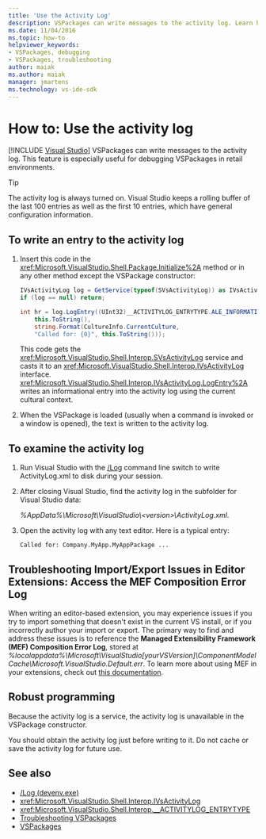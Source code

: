 ```yaml
---
title: 'Use the Activity Log'
description: VSPackages can write messages to the activity log. Learn how to use the activity log for debugging VSPackages in retail environments.
ms.date: 11/04/2016
ms.topic: how-to
helpviewer_keywords:
- VSPackages, debugging
- VSPackages, troubleshooting
author: maiak
ms.author: maiak
manager: jmartens
ms.technology: vs-ide-sdk
---
```

# How to: Use the activity log

 [!INCLUDE [Visual Studio](~/includes/applies-to-version/vs-windows-only.md)]
VSPackages can write messages to the activity log. This feature is especially useful for debugging VSPackages in retail environments.

> [!TIP]
> The activity log is always turned on. Visual Studio keeps a rolling buffer of the last 100 entries as well as the first 10 entries, which have general configuration information.

## To write an entry to the activity log

1. Insert this code in the <xref:Microsoft.VisualStudio.Shell.Package.Initialize%2A> method or in any other method except the VSPackage constructor:

    ```csharp
    IVsActivityLog log = GetService(typeof(SVsActivityLog)) as IVsActivityLog;
    if (log == null) return;

    int hr = log.LogEntry((UInt32)__ACTIVITYLOG_ENTRYTYPE.ALE_INFORMATION,
        this.ToString(),
        string.Format(CultureInfo.CurrentCulture,
        "Called for: {0}", this.ToString()));
    ```

     This code gets the <xref:Microsoft.VisualStudio.Shell.Interop.SVsActivityLog> service and casts it to an <xref:Microsoft.VisualStudio.Shell.Interop.IVsActivityLog> interface. <xref:Microsoft.VisualStudio.Shell.Interop.IVsActivityLog.LogEntry%2A> writes an informational entry into the activity log using the current cultural context.

2. When the VSPackage is loaded (usually when a command is invoked or a window is opened), the text is written to the activity log.

## To examine the activity log

1. Run Visual Studio with the [/Log](../ide/reference/log-devenv-exe.md) command line switch to write ActivityLog.xml to disk during your session.

2. After closing Visual Studio, find the activity log in the subfolder for Visual Studio data:

   <em>*%AppData%</em>\Microsoft\VisualStudio\\\<version>\ActivityLog.xml*.

3. Open the activity log with any text editor. Here is a typical entry:

   ```
   Called for: Company.MyApp.MyAppPackage ...
   ```
## Troubleshooting Import/Export Issues in Editor Extensions: Access the MEF Composition Error Log
When writing an editor-based extension, you may experience issues if you try to import something that doesn't exist in the current VS install, or if you incorrectly author your import or export.  The primary way to find and address these issues is to reference the **Managed Extensibility Framework (MEF) Composition Error Log**, stored at *%localappdata%\Microsoft\VisualStudio[yourVSVersion]\ComponentModelCache\Microsoft.VisualStudio.Default.err*.  To learn more about using MEF in your extensions, check out [this documentation](../extensibility/managed-extensibility-framework-in-the-editor.md).

## Robust programming

Because the activity log is a service, the activity log is unavailable in the VSPackage constructor.

You should obtain the activity log just before writing to it. Do not cache or save the activity log for future use.

## See also

- [/Log (devenv.exe)](../ide/reference/log-devenv-exe.md)
- <xref:Microsoft.VisualStudio.Shell.Interop.IVsActivityLog>
- <xref:Microsoft.VisualStudio.Shell.Interop.__ACTIVITYLOG_ENTRYTYPE>
- [Troubleshooting VSPackages](../extensibility/troubleshooting-vspackages.md)
- [VSPackages](../extensibility/internals/vspackages.md)
